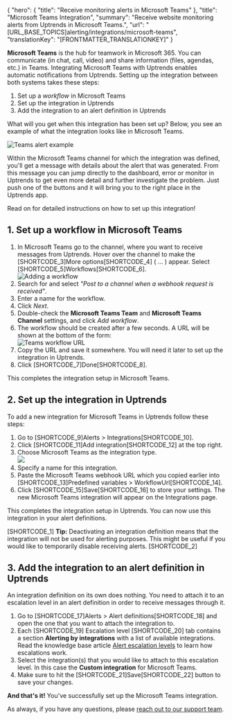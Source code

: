 {
  "hero": {
    "title": "Receive monitoring alerts in Microsoft Teams"
  },
  "title": "Microsoft Teams Integration",
  "summary": "Receive website monitoring alerts from Uptrends in Microsoft Teams.",
  "url": "[URL_BASE_TOPICS]alerting/integrations/microsoft-teams",
  "translationKey": "[FRONTMATTER_TRANSLATIONKEY]"
}

**Microsoft Teams** is the hub for teamwork in Microsoft 365. You can communicate (in chat, call, video) and share information (files, agendas, etc.) in Teams. Integrating Microsoft Teams with Uptrends enables automatic notifications from Uptrends. Setting up the integration between both systems takes these steps:

1.  Set up a *workflow* in Microsoft Teams
2.  Set up the integration in Uptrends
3.  Add the integration to an alert definition in Uptrends

What will you get when this integration has been set up? Below, you see an example of what the integration looks like in Microsoft Teams. 

![Teams alert example]([LINK_URL_1])      

Within the Microsoft Teams channel for which the integration was defined, you'll get a message with details about the alert that was generated. From this message you can jump directly to the dashboard, error or monitor in Uptrends to get even more detail and further investigate the problem. Just push one of the buttons and it will bring you to the right place in the Uptrends app.

Read on for detailed instructions on how to set up this integration!

## 1. Set up a workflow in Microsoft Teams

1.  In Microsoft Teams go to the channel, where you want to receive messages from Uptrends. Hover over the channel to make the [SHORTCODE_3]More options[SHORTCODE_4] ( ... ) appear. Select [SHORTCODE_5]Workflows[SHORTCODE_6].  
    ![Adding a workflow]([LINK_URL_2])
2.  Search for and select *"Post to a channel when a webhook request is received"*.  
3.  Enter a name for the workflow.
4.  Click *Next*.
5. Double-check the **Microsoft Teams Team** and **Microsoft Teams Channel** settings, and click *Add workflow*.
5.  The workflow should be created after a few seconds. A URL will be shown at the bottom of the form:  
    ![Teams workflow URL]([LINK_URL_3])
6.  Copy the URL and save it somewhere. You will need it later to set up the integration in Uptrends.
7.  Click [SHORTCODE_7]Done[SHORTCODE_8].

This completes the integration setup in Microsoft Teams.

## 2. Set up the integration in Uptrends

To add a new integration for Microsoft Teams in Uptrends follow these steps:

1.  Go to [SHORTCODE_9]Alerts > Integrations[SHORTCODE_10].
2.  Click [SHORTCODE_11]Add integration[SHORTCODE_12] at the top right.
3.  Choose Microsoft Teams as the integration type.  
    ![]([LINK_URL_4])
4.  Specify a name for this integration.
5.  Paste the Microsoft Teams webhook URL which you copied earlier into [SHORTCODE_13]Predefined variables > WorkflowUrl[SHORTCODE_14].
6.  Click [SHORTCODE_15]Save[SHORTCODE_16] to store your settings. The new Microsoft Teams integration will appear on the Integrations page.

This completes the integration setup in Uptrends. You can now use this integration in your alert definitions.

[SHORTCODE_1]
**Tip:** Deactivating an integration definition means that the integration will not be used for alerting purposes. This might be useful if you would like to temporarily disable receiving alerts.
[SHORTCODE_2]

## 3. Add the integration to an alert definition in Uptrends

An integration definition on its own does nothing. You need to attach it to an escalation level in an alert definition in order to receive messages through it.

1.  Go to [SHORTCODE_17]Alerts > Alert definitions[SHORTCODE_18] and open the one that you want to attach the integration to.
2.  Each [SHORTCODE_19] Escalation level [SHORTCODE_20] tab contains a section **Alerting by integrations** with a list of available integrations. Read the knowledge base article [Alert escalation levels]([LINK_URL_5]) to learn how escalations work.
3.  Select the integration(s) that you would like to attach to this escalation level. In this case the **Custom integration** for Microsoft Teams.
4.  Make sure to hit the [SHORTCODE_21]Save[SHORTCODE_22] button to save your changes.

**And that's it!** You've successfully set up the Microsoft Teams integration.

As always, if you have any questions, please [reach out to our support team]([LINK_URL_6]).
